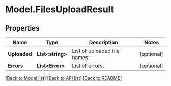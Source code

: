 # Model.FilesUploadResult

## Properties
Name | Type | Description | Notes
------------ | ------------- | ------------- | -------------
**Uploaded** | **List&lt;string&gt;** | List of uploaded file names | [optional] 
**Errors** | [**List&lt;Error&gt;**](Error.md) | List of errors. | [optional] 



[[Back to Model list]](README.md#documentation-for-models) [[Back to API list]](README.md#documentation-for-api-endpoints) [[Back to README]](README.md)


